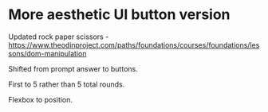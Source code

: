 # More aesthetic UI button version

Updated rock paper scissors - https://www.theodinproject.com/paths/foundations/courses/foundations/lessons/dom-manipulation

Shifted from prompt answer to buttons.

First to 5 rather than 5 total rounds.

Flexbox to position.
